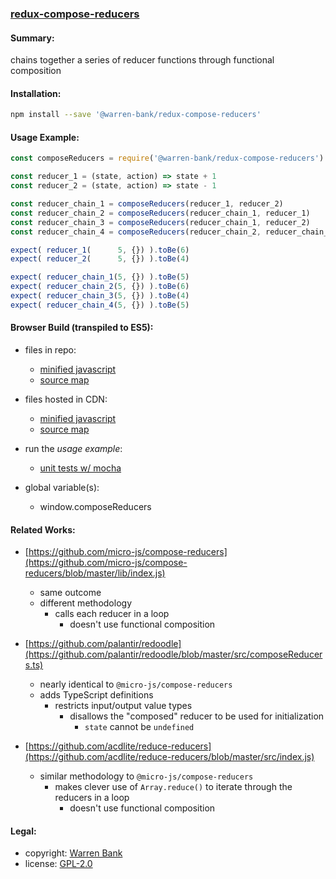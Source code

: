 ### [redux-compose-reducers](https://github.com/warren-bank/redux-compose-reducers)

#### Summary:

chains together a series of reducer functions through functional composition

#### Installation:

```bash
npm install --save '@warren-bank/redux-compose-reducers'
```

#### Usage Example:

```javascript
const composeReducers = require('@warren-bank/redux-compose-reducers')

const reducer_1 = (state, action) => state + 1
const reducer_2 = (state, action) => state - 1

const reducer_chain_1 = composeReducers(reducer_1, reducer_2)             // (state, action) => state + 1 - 1
const reducer_chain_2 = composeReducers(reducer_chain_1, reducer_1)       // (state, action) => state + 1 - 1 + 1
const reducer_chain_3 = composeReducers(reducer_chain_1, reducer_2)       // (state, action) => state + 1 - 1 - 1
const reducer_chain_4 = composeReducers(reducer_chain_2, reducer_chain_3) // (state, action) => state + 1 - 1 + 1 + 1 - 1 - 1

expect( reducer_1(      5, {}) ).toBe(6)
expect( reducer_2(      5, {}) ).toBe(4)

expect( reducer_chain_1(5, {}) ).toBe(5)
expect( reducer_chain_2(5, {}) ).toBe(6)
expect( reducer_chain_3(5, {}) ).toBe(4)
expect( reducer_chain_4(5, {}) ).toBe(5)
```

#### Browser Build (transpiled to ES5):

* files in repo:
  * [minified javascript](https://github.com/warren-bank/redux-compose-reducers/blob/master/browser-build/dist/compose_reducers.js)
  * [source map](https://github.com/warren-bank/redux-compose-reducers/blob/master/browser-build/dist/compose_reducers.map)

* files hosted in CDN:
  * [minified javascript](https://cdn.rawgit.com/warren-bank/redux-compose-reducers/master/browser-build/dist/compose_reducers.js)
  * [source map](https://cdn.rawgit.com/warren-bank/redux-compose-reducers/master/browser-build/dist/compose_reducers.map)

* run the _usage example_:
  * [unit tests w/ mocha](https://cdn.rawgit.com/warren-bank/redux-compose-reducers/master/browser-build/tests/index.html)

* global variable(s):
  * window.composeReducers

#### Related Works:

* [https://github.com/micro-js/compose-reducers](https://github.com/micro-js/compose-reducers/blob/master/lib/index.js)
  * same outcome
  * different methodology
    * calls each reducer in a loop
      * doesn't use functional composition

* [https://github.com/palantir/redoodle](https://github.com/palantir/redoodle/blob/master/src/composeReducers.ts)
  * nearly identical to `@micro-js/compose-reducers`
  * adds TypeScript definitions
    * restricts input/output value types
      * disallows the "composed" reducer to be used for initialization
        * `state` cannot be `undefined`

* [https://github.com/acdlite/reduce-reducers](https://github.com/acdlite/reduce-reducers/blob/master/src/index.js)
  * similar methodology to `@micro-js/compose-reducers`
    * makes clever use of `Array.reduce()` to iterate through the reducers in a loop
      * doesn't use functional composition

#### Legal:

* copyright: [Warren Bank](https://github.com/warren-bank)
* license: [GPL-2.0](https://www.gnu.org/licenses/old-licenses/gpl-2.0.txt)
